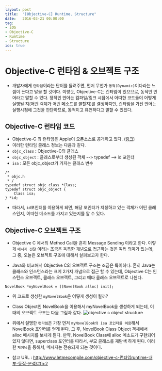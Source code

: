 ```yaml
---
layout: post
title:  "[Objective-C] Runtime, Structure"
date:   2016-03-21 00:00:00
tag:
- iOS
- Objective-C
- Runtime
- Structure
ios: true
---
```


# Objective-C 런타임 & 오브젝트 구조
- 개발자에게 `런타임`이라는 단어를 들려주면, 먼저 무언가 `동적(Dynamic)`이다라는 느낌이 든다고 말을 할 것이다. 이렇듯, Objective-C는 런타임이 있으므로, 동적인 언어라고 말할 수 있다. 정적인 언어는 컴파일/링크 시점에서 어떠한 코드들이 어떻게 실행될 지(어떤 객체가 어떤 메소드를 콜할지)를 결정하지만, 런타임을 가진 언어는 실행시점에 그것을 판단하므로, 동적이고 유연하다고 말할 수 있겠다.

## Objective-C 런타임 코드
- Objective-C 의 런타임은 Apple이 오픈소스로 공개하고 있다. ([링크](http://opensource.apple.com)) 
- 이러한 런타임 클래스 정보는 다음과 같다.
- `objc_class` : Objective-C의 클래스
- `objc_object` : 클래스로부터 생성된 객체 --> typedef --> id 포인터
- `isa` : 모든 objc_object가 가지는 클래스 변수

```
/*
 * objc.h
 * /
typedef struct objc_class *Class;
typedef struct objc_object {
    Class isa;
} *id;
```

- 따라서, `id`포인터를 이용하게 되면, 해당 포인터가 지칭하고 있는 객체가 어떤 클래스인지, 어떠한 메소드를 가지고 있는지를 알 수 있다.



## Objective-C 오브젝트 구조
- Objective C 에서의 Method Call을 흔히 Message Sending 이라고 한다. 이렇게 `메시지 전달` 이라는 조금은 독특한 개념으로 접근하는 것은 여러 의미가 있는데, 그 중, 오늘은 오브젝트 구조에 대해서 살펴보고자 한다.

- Java와 비교해서 Objective C의 오브젝트 구조는 조금은 특이하다. 흔히 Java는 클래스와 인스턴스라는 크게 2가지 개념으로 접근 할 수 있는데, Objective C는 인스턴스 오브젝트, 클래스 오브젝트, 그리고 메타 클래스 오브젝트로 나뉜다.

```
NovelBook *myNovelBook = [[NovelBook alloc] init]; 

```

- 위 코드로 생성한 `myNovelBook`은 어떻게 생성이 될까?
-  Class Object인 NovelBook을 이용해서 myNovelBook을 생성하게 되는데, 이 때의 오브젝트 구조는 다음 그림과 같다.
![objective c object structure](https://raw.githubusercontent.com/MrKarl/MrKarl.github.io/master/assets/images/objectstructure/objectstructure.png)
- 위에서 설명한 `런타임`은 가장 먼저 `myNovelBook의 isa 포인터를 이용`해서 NovelBook 포인터를 얻게 된다. 그 후, NovelBook Class Object 객체에서 alloc 메시지를 보내게 된다. 만약, NovelBook Class에 alloc 메소드가 구현되어 있지 않다면, superclass 포인터를 따라서, 부모 클래스를 재탐색 하게 된다. 이러한 `체이닝`을 통해서, 메시지는 전송되게 되는 것이다.



- 참고 URL : http://www.letmecompile.com/objective-c-런타임runtime-내부-동작-분석/#fn:2